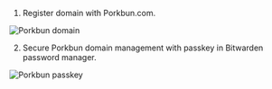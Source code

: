 1. Register domain with Porkbun.com.

<img src="images/portfolio/port1.png" alt="Porkbun domain">

2. Secure Porkbun domain management with passkey in Bitwarden password manager.

<img src="images/portfolio/port2.png" alt="Porkbun passkey">
